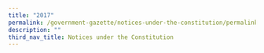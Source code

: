```yaml
---
title: "2017"
permalink: /government-gazette/notices-under-the-constitution/permalink/
description: ""
third_nav_title: Notices under the Constitution
---
```

